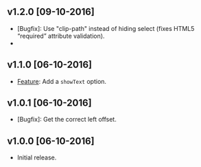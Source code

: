 ## v1.2.0 [09-10-2016]

- [Bugfix]: Use "clip-path" instead of hiding select (fixes HTML5 “required” attribute validation).
- [Feature]: Zero-dependencies.

## v1.1.0 [06-10-2016]

- [Feature]: Add a `showText` option.

## v1.0.1 [06-10-2016]

- [Bugfix]: Get the correct left offset.

## v1.0.0 [06-10-2016]

- Initial release.
